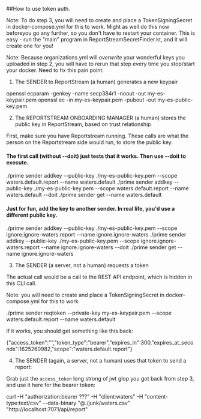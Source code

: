 ##How to use token auth.

Note: To do step 3, you will need to create and place a TokenSigningSecret in docker-compose.yml for this to work.  Might as well do this now beforeyou go any further, so you don't have to restart your container.  This is easy - run the "main" program in ReportStreamSecretFinder.kt, and it will create one for you!

Note:  Because organizations.yml will _overwrite_ your wonderful keys you uploaded in step 2, you will have to rerun that step every time you stop/start your docker.  Need to fix this pain point.

1. The SENDER to ReportStream (a human) generates a new keypair

openssl ecparam -genkey -name secp384r1 -noout -out my-es-keypair.pem
openssl ec -in my-es-keypair.pem -pubout -out  my-es-public-key.pem

2.  The REPORTSTREAM ONBOARDING MANAGER (a human) stores the public key in ReportStream, based on trust relationship

First, make sure you have Reportstream running.   These calls are what the person on the Reportstream side would run, to store the public key.

#### The first call (without --doit) just tests that it works.  Then use --doit to execute.
./prime sender addkey --public-key ./my-es-public-key.pem  --scope waters.default.report --name waters.default 
./prime sender addkey --public-key ./my-es-public-key.pem  --scope waters.default.report --name waters.default --doit
./prime sender get --name waters.default

#### Just for fun, add the key to another sender.  In real life, you'd use a different public key.
./prime sender addkey --public-key ./my-es-public-key.pem  --scope ignore.ignore-waters.report --name ignore.ignore-waters
./prime sender addkey --public-key ./my-es-public-key.pem  --scope ignore.ignore-waters.report --name ignore.ignore-waters --doit
./prime sender get --name ignore.ignore-waters

3. The SENDER (a server, not a human) requests a token

The actual call would be a call to the REST API endpoint, which is hidden in this CLI call.

Note: you will need to create and place a TokenSigningSecret in docker-compose.yml for this to work

./prime sender reqtoken --private-key my-es-keypair.pem --scope waters.default.report --name waters.default

If it works, you should get something like this back:

{"access_token":"<long string of jwt glop>","token_type":"bearer","expires_in":300,"expires_at_seconds":1625260982,"scope":"waters.default.report"}

4.  The SENDER (again, a server, not a human) uses that token to send a report:

Grab just the `access_token` long strong of jwt glop you got back from step 3, and use it here for the bearer token:

curl -H "authorization:bearer ???" -H "client:waters"  -H "content-type:text/csv" --data-binary "@./junk/waters.csv" "http://localhost:7071/api/report"


